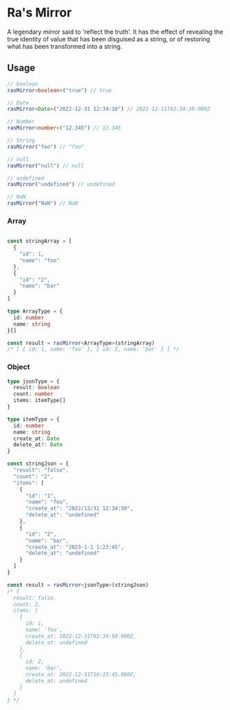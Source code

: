 # Ra's Mirror

A legendary mirror said to 'reflect the truth'. It has the effect of revealing the true identity of value that has been disguised as a string, or of restoring what has been transformed into a string.

## Usage

```ts
// boolean
rasMirror<boolean>("true") // true

// Date
rasMirror<Date>("2022-12-31 12:34:10") // 2022-12-31T03:34:10.000Z

// Number
rasMirror<number>("12.345") // 12.345

// String
rasMirror("foo") // "foo"

// null
rasMirror("null") // null

// undefined
rasMirror("undefined") // undefined

// NaN
rasMirror("NaN") // NaN
```

### Array

```ts

const stringArray = [
  {
    "id": 1,
    "name": "foo"
  },
  {
    "id": "2",
    "name": "bar"
  }
]

type ArrayType = {
  id: number
  name: string
}[]

const result = rasMirror<ArrayType>(stringArray)
/* [ { id: 1, name: 'foo' }, { id: 2, name: 'bar' } ] */
```

### Object

```ts
type jsonType = {
  result: boolean
  count: number
  items: itemType[]
}

type itemType = {
  id: number
  name: string
  create_at: Date
  delete_at?: Date 
}

const stringJson = { 
  "result": "false",
  "count": "2",
  "items": [
    {
      "id": "1",
      "name": "foo",
      "create_at": "2022/12/31 12:34:50",
      "delete_at": "undefined"
    },
    {
      "id": "2",
      "name": "bar",
      "create_at": "2023-1-1 1:23:45",
      "delete_at": "undefined"
    }
  ]
}

const result = rasMirror<jsonType>(stringJson)
/* {
  result: false,
  count: 2,
  items: [
    {
      id: 1,
      name: 'foo',
      create_at: 2022-12-31T03:34:50.000Z,
      delete_at: undefined
    },
    {
      id: 2,
      name: 'bar',
      create_at: 2022-12-31T16:23:45.000Z,
      delete_at: undefined
    }
  ]
} */

```


